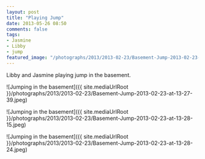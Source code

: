 ```yaml
---
layout: post
title: "Playing Jump"
date: 2013-05-26 08:50
comments: false
tags: 
- Jasmine
- Libby
- jump
featured_image: "/photographs/2013/2013-02-23/Basement-Jump-2013-02-23-at-13-27-39.jpeg"
---
```

Libby and Jasmine playing jump in the basement.

![Jumping in the basement]({{ site.mediaUrlRoot }}/photographs/2013/2013-02-23/Basement-Jump-2013-02-23-at-13-27-39.jpeg)

![Jumping in the basement]({{ site.mediaUrlRoot }}/photographs/2013/2013-02-23/Basement-Jump-2013-02-23-at-13-28-15.jpeg)

![Jumping in the basement]({{ site.mediaUrlRoot }}/photographs/2013/2013-02-23/Basement-Jump-2013-02-23-at-13-28-24.jpeg)
